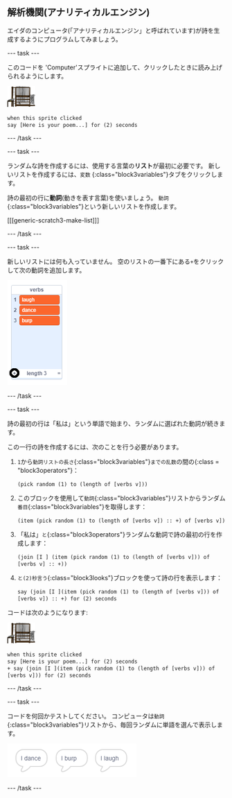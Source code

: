 ## 解析機関(アナリティカルエンジン)

エイダのコンピュータ(「アナリティカルエンジン」と呼ばれています)が詩を生成するようにプログラムしてみましょう。

\--- task \---

このコードを 'Computer'スプライトに追加して、クリックしたときに読み上げられるようにします。

![computer スプライト](images/computer-sprite.png)

```blocks3
when this sprite clicked
say [Here is your poem...] for (2) seconds
```

\--- /task \---

\--- task \---

ランダムな詩を作成するには、使用する言葉の**リスト**が最初に必要です。 新しいリストを作成するには、`変数` {:class="block3variables"}タブをクリックします。

詩の最初の行に**動詞**(動きを表す言葉)を使いましょう。 `動詞`{:class="block3variables"}という新しいリストを作成します。

[[[generic-scratch3-make-list]]]

\--- /task \---

\--- task \---

新しいリストには何も入っていません。 空のリストの一番下にある`+`をクリックして次の動詞を追加します。

![+が強調表示されたリスト](images/poetry-verbs-annotated.png)

\--- /task \---

\--- task \---

詩の最初の行は「私は」という単語で始まり、ランダムに選ばれた動詞が続きます。

この一行の詩を作成するには、次のことを行う必要があります。

1. `1`から`動詞リストの長さ`{:class="block3variables"}`までの乱数`の間の{:class = "block3operators"}：
    
    ```blocks3
    (pick random (1) to (length of [verbs v]))
    ```

2. このブロックを使用して`動詞`{:class="block3variables"}リストからランダム`番目`{:class="block3variables"}を取得します：
    
    ```blocks3
    (item (pick random (1) to (length of [verbs v]) :: +) of [verbs v])
    ```

3. 「私は」`と`{:class="block3operators"}ランダムな動詞で詩の最初の行を作成します：
    
    ```blocks3
    (join [I ] (item (pick random (1) to (length of [verbs v])) of [verbs v] :: +))
    ```

4. `と(2)秒言う`{:class="block3looks"}ブロックを使って詩の行を表示します：
    
    ```blocks3
    say (join [I ](item (pick random (1) to (length of [verbs v])) of [verbs v]) :: +) for (2) seconds
    ```

コードは次のようになります:

![computer スプライト](images/computer-sprite.png)

```blocks3
when this sprite clicked
say [Here is your poem...] for (2) seconds
+ say (join [I ](item (pick random (1) to (length of [verbs v])) of [verbs v])) for (2) seconds
```

\--- /task \---

\--- task \---

コードを何回かテストしてください。 コンピュータは`動詞`{:class="block3variables"}リストから、毎回ランダムに単語を選んで表示します。

![異なることを言っている3つの吹き出し](images/poetry-random-test.png)

\--- /task \---